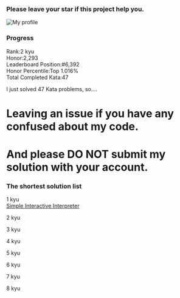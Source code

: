 ### Please leave your star if this project help you.

![My profile](https://www.codewars.com/users/yizer16/badges/large)


### Progress 
Rank:2 kyu  
Honor:2,293  
Leaderboard Position:#6,392  
Honor Percentile:Top 1.016%  
Total Completed Kata:47


I just solved 47 Kata problems, so....
# Leaving an issue if you have any confused about my code.

# And please DO NOT submit my solution with your account.


### The shortest solution list

1 kyu  
[Simple Interactive Interpreter](https://www.codewars.com/kata/52ffcfa4aff455b3c2000750)

2 kyu

3 kyu

4 kyu

5 kyu

6 kyu

7 kyu

8 kyu